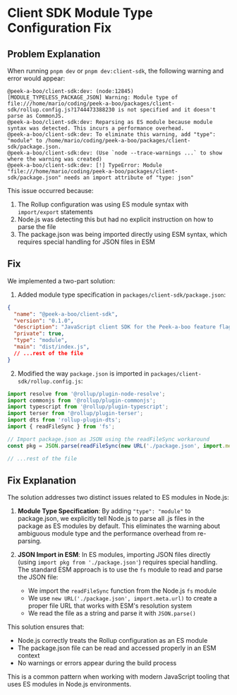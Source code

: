 # Client SDK Module Type Configuration Fix

## Problem Explanation

When running `pnpm dev` or `pnpm dev:client-sdk`, the following warning and error would appear:

```
@peek-a-boo/client-sdk:dev: (node:12845) [MODULE_TYPELESS_PACKAGE_JSON] Warning: Module type of file:///home/mario/coding/peek-a-boo/packages/client-sdk/rollup.config.js?1744473388230 is not specified and it doesn't parse as CommonJS.
@peek-a-boo/client-sdk:dev: Reparsing as ES module because module syntax was detected. This incurs a performance overhead.
@peek-a-boo/client-sdk:dev: To eliminate this warning, add "type": "module" to /home/mario/coding/peek-a-boo/packages/client-sdk/package.json.
@peek-a-boo/client-sdk:dev: (Use `node --trace-warnings ...` to show where the warning was created)
@peek-a-boo/client-sdk:dev: [!] TypeError: Module "file:///home/mario/coding/peek-a-boo/packages/client-sdk/package.json" needs an import attribute of "type: json"
```

This issue occurred because:

1. The Rollup configuration was using ES module syntax with `import/export` statements
2. Node.js was detecting this but had no explicit instruction on how to parse the file
3. The package.json was being imported directly using ESM syntax, which requires special handling for JSON files in ESM

## Fix

We implemented a two-part solution:

1. Added module type specification in `packages/client-sdk/package.json`:

```json
{
  "name": "@peek-a-boo/client-sdk",
  "version": "0.1.0",
  "description": "JavaScript client SDK for the Peek-a-boo feature flag service",
  "private": true,
  "type": "module",
  "main": "dist/index.js",
  // ...rest of the file
}
```

2. Modified the way `package.json` is imported in `packages/client-sdk/rollup.config.js`:

```javascript
import resolve from '@rollup/plugin-node-resolve';
import commonjs from '@rollup/plugin-commonjs';
import typescript from '@rollup/plugin-typescript';
import terser from '@rollup/plugin-terser';
import dts from 'rollup-plugin-dts';
import { readFileSync } from 'fs';

// Import package.json as JSON using the readFileSync workaround
const pkg = JSON.parse(readFileSync(new URL('./package.json', import.meta.url), 'utf8'));

// ...rest of the file
```

## Fix Explanation

The solution addresses two distinct issues related to ES modules in Node.js:

1. **Module Type Specification**: By adding `"type": "module"` to package.json, we explicitly tell Node.js to parse all .js files in the package as ES modules by default. This eliminates the warning about ambiguous module type and the performance overhead from re-parsing.

2. **JSON Import in ESM**: In ES modules, importing JSON files directly (using `import pkg from './package.json'`) requires special handling. The standard ESM approach is to use the `fs` module to read and parse the JSON file:
   - We import the `readFileSync` function from the Node.js `fs` module
   - We use `new URL('./package.json', import.meta.url)` to create a proper file URL that works with ESM's resolution system
   - We read the file as a string and parse it with `JSON.parse()`

This solution ensures that:
- Node.js correctly treats the Rollup configuration as an ES module
- The package.json file can be read and accessed properly in an ESM context
- No warnings or errors appear during the build process

This is a common pattern when working with modern JavaScript tooling that uses ES modules in Node.js environments. 